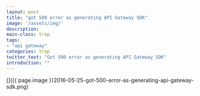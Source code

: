 ```yaml
---
layout: post
title: "got 500 error as generating API Gateway SDK"
image: '/assets/img/'
description:
main-class: trap
tags:
- "api gateway"
categories: trap
twitter_text: "Got 500 error as generating API Gateway SDK"
introduction: ""
---
```


[]({{ page.image }}2016-05-25-got-500-error-as-generating-api-gateway-sdk.png)

